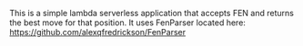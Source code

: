 This is a simple lambda serverless application that accepts FEN and returns the best move for that position. It uses FenParser located here: https://github.com/alexqfredrickson/FenParser
